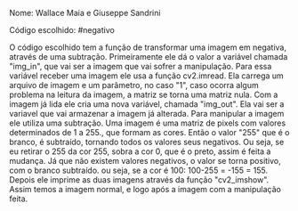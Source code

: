 Nome: Wallace Maia e Giuseppe Sandrini

Código escolhido: #negativo

O código escolhido tem a função de transformar uma imagem em negativa, através de uma subtração. Primeiramente ele dá o valor a variável chamada "img_in", que vai ser a imagem que vai sofrer a manipulação. Para essa variável receber uma imagem ele usa a função cv2.imread. Ela carrega um arquivo de imagem e um parâmetro, no caso "1", caso ocorra algum problema na leitura da imagem, a matriz se torna uma matriz nula. Com a imagem já lida ele cria uma nova variável, chamada "img_out". Ela vai ser a variavel que vai armazenar a imagem já alterada. Para manipular a imagem ele utiliza uma subtração. Uma imagem é uma matriz de pixels com valores determinados de 1 a 255., que formam as cores. Então o valor "255" que é o branco, é subtraído, tornando todos os valores seus negativos. Ou seja, se eu retirar o 255 da cor 255, sobra a cor 0, que é o preto, assim é feita a mudança. Já que não existem valores negativos, o valor se torna positivo, com o branco subtraído. ou seja, se a cor é 100: 100-255 = -155 = 155. Depois ele imprime as duas imagens através da função "cv2_imshow". Assim temos a imagem normal, e logo após a imagem com a manipulação feita.
